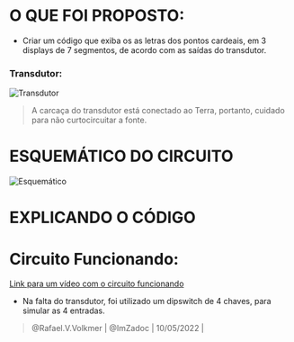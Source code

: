 # O QUE FOI PROPOSTO:
- Criar um código que exiba os as letras dos pontos cardeais, em 3 displays de 7 segmentos, de acordo com as saídas do transdutor.

### Transdutor:
![Transdutor](https://i.imgur.com/MxGbQ1l.png)
> A carcaça do transdutor está conectado ao Terra, portanto, cuidado para não curtocircuitar a fonte.
# ESQUEMÁTICO DO CIRCUITO
![Esquemático](https://i.imgur.com/UaYZl3P.png)
# EXPLICANDO O CÓDIGO
# Circuito Funcionando:
[Link para um vídeo com o circuito funcionando](https://youtu.be/4P4yPC849So)
- Na falta do transdutor, foi utilizado um dipswitch de 4 chaves, para simular as 4 entradas.

> @Rafael.V.Volkmer | @ImZadoc | 10/05/2022 |

